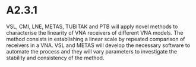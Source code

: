 # A2.3.1

VSL, CMI, LNE, METAS, TUBITAK and PTB will apply novel methods to characterise the linearity of VNA receivers of different VNA models. The method consists in establishing a linear scale by repeated comparison of receivers in a VNA. VSL and METAS will develop the necessary software to automate the process and they will vary parameters to investigate the stability and consistency of the method.
